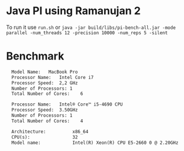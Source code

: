 # Java PI using Ramanujan 2

To run it use `run.sh` or `java -jar build/libs/pi-bench-all.jar -mode parallel -num_threads 12 -precision 10000 -num_reps 5 -silent`

# Benchmark
``` bench_report.txt based on
  Model Name:	MacBook Pro
  Processor Name:	Intel Core i7
  Processor Speed:	2,2 GHz
  Number of Processors:	1
  Total Number of Cores:	6

```

``` bench_report2.txt based on
  Processor Name:	Intel® Core™ i5-4690 CPU
  Processor Speed:	3.50GHz
  Number of Processors:	1
  Total Number of Cores:	4

```

``` bench_report3.txt based on
  Architecture:          x86_64
  CPU(s):                32
  Model name:            Intel(R) Xeon(R) CPU E5-2660 0 @ 2.20GHz

```

